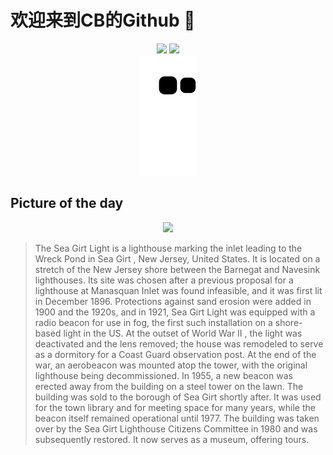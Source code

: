 
# 欢迎来到CB的Github 👋

<div align="center">
  <img height="137px" src="https://github-readme-stats.vercel.app/api?username=SuperCB&show_icons=true&theme=radical" />
  <img height="137px" src="https://github-readme-stats.vercel.app/api/top-langs/?username=SuperCB&hide_title=true&hide_border=true&layout=compact&langs_count=6&text_color=000&icon_color=fff" />
</div>


<div align="center">
    <img src="./contribution-snake/github-contribution-grid-snake.svg" />
</div>



## Picture of the day
<div align="center">
  <img width=400px src="https://upload.wikimedia.org/wikipedia/commons/thumb/9/93/Sea_Girt_Lighthouse_October_2020.jpg/825px-Sea_Girt_Lighthouse_October_2020.jpg" />
</div>

>The  Sea Girt Light  is a  lighthouse  marking the inlet leading to the  Wreck Pond  in  Sea Girt , New Jersey, United States. It is located on a stretch of the New Jersey shore between the  Barnegat  and  Navesink  lighthouses. Its site was chosen after a previous proposal for a lighthouse at  Manasquan Inlet  was found infeasible, and it was first lit in December 1896. Protections against sand erosion were added in 1900 and the 1920s, and in 1921, Sea Girt Light was equipped with a radio beacon for use in fog, the first such installation on a shore-based light in the US. At the outset of  World War II , the light was deactivated and the lens removed; the house was remodeled to serve as a dormitory for a Coast Guard observation post. At the end of the war, an aerobeacon was mounted atop the tower, with the original lighthouse being decommissioned. In 1955, a new beacon was erected away from the building on a steel tower on the lawn. The building was sold to the borough of Sea Girt shortly after. It was used for the town library and for meeting space for many years, while the beacon itself remained operational until 1977. The building was taken over by the Sea Girt Lighthouse Citizens Committee in 1980 and was subsequently restored. It now serves as a museum, offering tours.


